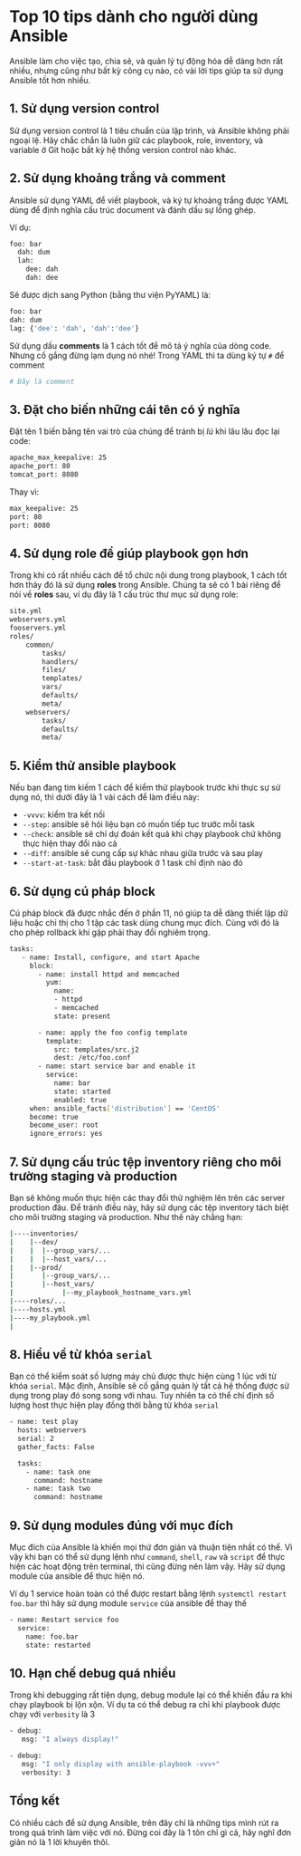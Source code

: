 # Top 10 tips dành cho người dùng Ansible

Ansible làm cho việc tạo, chia sẻ, và quản lý tự động hóa dễ dàng hơn rất nhiều, nhưng cũng như bất kỳ công cụ nào, có vài lời tips giúp ta sử dụng Ansible tốt hơn nhiều.

## 1. Sử dụng version control

Sử dụng version control là 1 tiêu chuẩn của lập trình, và Ansible không phải ngoại lệ. Hãy chắc chắn là luôn giữ các playbook, role, inventory, và variable ở Git hoặc bất kỳ hệ thống version control nào khác.

## 2. Sử dụng khoảng trắng và comment

Ansible sử dụng YAML để viết playbook, và ký tự khoảng trắng được YAML dùng để định nghĩa cấu trúc document và đánh dấu sự lồng ghép.

Ví dụ:

```sh
foo: bar
  dah: dum
  lah:
    dee: dah
    dah: dee
```

Sẽ được dịch sang Python (bằng thư viện PyYAML) là:

```sh
foo: bar
dah: dum
lag: {'dee': 'dah', 'dah':'dee'}
```

Sử dụng dấu **comments** là 1 cách tốt để mô tả ý nghĩa của dòng code. Nhưng cố gắng đừng lạm dụng nó nhé! Trong YAML thì ta dùng ký tự ```#``` để comment

```sh
# Đây là comment
```

## 3. Đặt cho biến những cái tên có ý nghĩa

Đặt tên 1 biến bằng tên vai trò của chúng để tránh bị *lú* khi lâu lâu đọc lại code:

```sh
apache_max_keepalive: 25
apache_port: 80
tomcat_port: 8080
```

Thay vì:

```sh
max_keepalive: 25
port: 80
port: 8080
```

## 4. Sử dụng role để giúp playbook gọn hơn

Trong khi có rất nhiều cách để tổ chức nội dung trong playbook, 1 cách tốt hơn thảy đó là sử dụng **roles** trong Ansible. Chúng ta sẽ có 1 bài riêng để nói về **roles** sau, ví dụ đây là 1 cấu trúc thư mục sử dụng role:

```sh
site.yml
webservers.yml
fooservers.yml
roles/
    common/
        tasks/
        handlers/
        files/
        templates/
        vars/
        defaults/
        meta/
    webservers/
        tasks/
        defaults/
        meta/
```

## 5. Kiểm thử ansible playbook

Nếu bạn đang tìm kiếm 1 cách để kiểm thử playbook trước khi thực sự sử dụng nó, thì dưới đây là 1 vài cách để làm điều này:
- ```-vvvv```: kiểm tra kết nối
- ```--step```: ansible sẽ hỏi liệu bạn có muốn tiếp tục trước mỗi task
- ```--check```: ansible sẽ chỉ dự đoán kết quả khi chạy playbook chứ không thực hiện thay đổi nào cả
- ```--diff```: ansible sẽ cung cấp sự khác nhau giữa trước và sau play
- ```--start-at-task```: bắt đầu playbook ở 1 task chỉ định nào đó

## 6. Sử dụng cú pháp block

Cú pháp block đã được nhắc đến ở phần 11, nó giúp ta dễ dàng thiết lập dữ liệu hoặc chỉ thị cho 1 tập các task dùng chung mục đích. Cùng với đó là cho phép rollback khi gặp phải thay đổi nghiêm trọng.

```sh
tasks:
   - name: Install, configure, and start Apache
     block:
       - name: install httpd and memcached
         yum:
           name:
           - httpd
           - memcached
           state: present

       - name: apply the foo config template
         template:
           src: templates/src.j2
           dest: /etc/foo.conf
       - name: start service bar and enable it
         service:
           name: bar
           state: started
           enabled: true
     when: ansible_facts['distribution'] == 'CentOS'
     become: true
     become_user: root
     ignore_errors: yes
```

## 7. Sử dụng cấu trúc tệp inventory riêng cho môi trường staging và production

Bạn sẽ không muốn thực hiện các thay đổi thử nghiệm lên trên các server production đâu. Để tránh điều này, hãy sử dụng các tệp inventory tách biệt cho môi trường staging và production. Như thế này chẳng hạn:

```sh
|----inventories/   
|    |--dev/
|    |  |--group_vars/...
|    |  |--host_vars/...
|    |--prod/
|       |--group_vars/...
|       |--host_vars/
|            |--my_playbook_hostname_vars.yml
|----roles/...     
|----hosts.yml    
|----my_playbook.yml  
|
```

## 8. Hiểu về từ khóa ```serial```

Bạn có thể kiểm soát số lượng máy chủ được thực hiện cùng 1 lúc với từ khóa ```serial```. Mặc định, Ansible sẽ cố gắng quản lý tất cả hệ thống được sử dụng trong play đó song song với nhau. Tuy nhiên ta có thể chỉ định số lượng host thực hiện play đồng thời bằng từ khóa ```serial```

```sh
- name: test play
  hosts: webservers
  serial: 2
  gather_facts: False

  tasks:
    - name: task one
      command: hostname
    - name: task two
      command: hostname
```

## 9. Sử dụng modules đúng với mục đích

Mục đích của Ansible là khiến mọi thứ đơn giản và thuận tiện nhất có thể. Vì vậy khi bạn có thể sử dụng lệnh như ```command```, ```shell```, ```raw``` và ```script``` để thực hiện các hoạt động trên terminal, thì cũng đừng nên làm vậy. Hãy sử dụng module của ansible để thực hiện nó.

Ví dụ 1 service hoàn toàn có thể được restart bằng lệnh ```systemctl restart foo.bar``` thì hãy sử dụng module ```service``` của ansible để thay thế

```sh
- name: Restart service foo
  service:
    name: foo.bar
    state: restarted
```

## 10. Hạn chế debug quá nhiều

Trong khi debugging rất tiện dụng, debug module lại có thể khiến đầu ra khi chạy playbook bị lộn xộn. Ví dụ ta có thể debug ra chỉ khi playbook được chạy với ```verbosity``` là 3

```sh
- debug:
   msg: "I always display!"

- debug:
   msg: "I only display with ansible-playbook -vvv+"
   verbosity: 3
```

## Tổng kết

Có nhiều cách để sử dụng Ansible, trên đây chỉ là những tips mình rút ra trong quá trình làm việc với nó. Đừng coi đây là 1 tôn chỉ gì cả, hãy nghĩ đơn giản nó là 1 lời khuyên thôi.